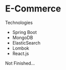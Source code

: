 # E-Commerce


Technologies
* Spring Boot
* MongoDB
* ElasticSearch
* Lombok
* React.js

Not Finished...
